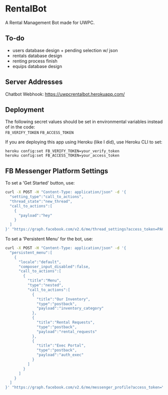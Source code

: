 # RentalBot
A Rental Management Bot made for UWPC.

## To-do
- users database design + pending selection w/ json
- rentals database design
- renting process finish
- equips database design

## Server Addresses
Chatbot Webhook: https://uwpcrentalbot.herokuapp.com/  

## Deployment
The following secret values should be set in environmental variables instead of in the code:  
`FB_VERIFY_TOKEN`
`FB_ACCESS_TOKEN`

If you are deploying this app using Heroku (like I did), use Heroku CLI to set:
```
heroku config:set FB_VERIFY_TOKEN=your_verify_token
heroku config:set FB_ACCESS_TOKEN=your_access_token
```

## FB Messenger Platform Settings

To set a 'Get Started' button, use:
```bash
curl -X POST -H "Content-Type: application/json" -d '{
  "setting_type":"call_to_actions",
  "thread_state":"new_thread",
  "call_to_actions":[
    {
      "payload":"hey"
    }
  ]
}' "https://graph.facebook.com/v2.6/me/thread_settings?access_token=PAGE_ACCESS_TOKEN"
```

To set a 'Persistent Menu' for the bot, use:
```bash
curl -X POST -H "Content-Type: application/json" -d '{
  "persistent_menu":[
    {
      "locale":"default",
      "composer_input_disabled":false,
      "call_to_actions":[
        {
          "title":"Menu",
          "type":"nested",
          "call_to_actions":[
            {
              "title":"Our Inventory",
              "type":"postback",
              "payload":"inventory_category"
            },
            {
              "title":"Rental Requests",
              "type":"postback",
              "payload":"rental_requests"
            },
            {
              "title":"Exec Portal",
              "type":"postback",
              "payload":"auth_exec"
            }
          ]
        }
      ]
    }
  ]
}' "https://graph.facebook.com/v2.6/me/messenger_profile?access_token=YOUR_ACCESS_TOKEN_HERE"
```
